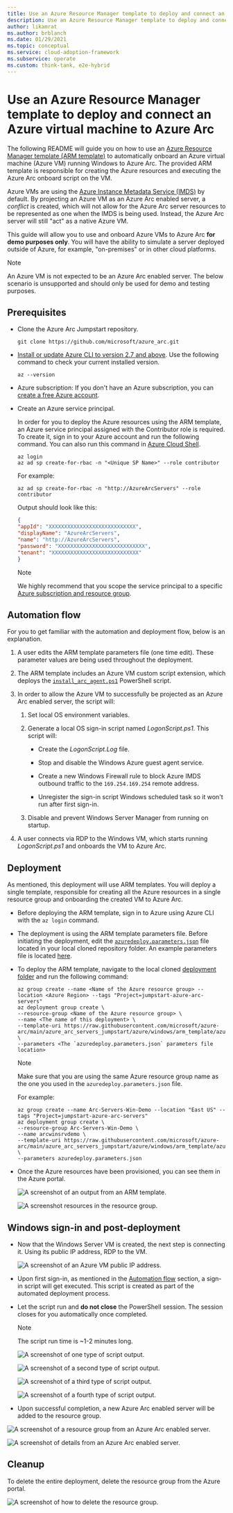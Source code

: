 ```yaml
---
title: Use an Azure Resource Manager template to deploy and connect an Azure virtual machine to Azure Arc
description: Use an Azure Resource Manager template to deploy and connect an Azure virtual machine to Azure Arc.
author: likamrat
ms.author: brblanch
ms.date: 01/29/2021
ms.topic: conceptual
ms.service: cloud-adoption-framework
ms.subservice: operate
ms.custom: think-tank, e2e-hybrid
---
```


# Use an Azure Resource Manager template to deploy and connect an Azure virtual machine to Azure Arc

The following README will guide you on how to use an [Azure Resource Manager template (ARM template)](/azure/azure-resource-manager/templates/overview) to automatically onboard an Azure virtual machine (Azure VM) running Windows to Azure Arc. The provided ARM template is responsible for creating the Azure resources and executing the Azure Arc onboard script on the VM.

Azure VMs are using the [Azure Instance Metadata Service (IMDS)](/azure/virtual-machines/windows/instance-metadata-service) by default. By projecting an Azure VM as an Azure Arc enabled server, a *conflict* is created, which will not allow for the Azure Arc server resources to be represented as one when the IMDS is being used. Instead, the Azure Arc server will still "act" as a native Azure VM.

This guide will allow you to use and onboard Azure VMs to Azure Arc **for demo purposes only**. You will have the ability to simulate a server deployed outside of Azure, for example, "on-premises" or in other cloud platforms.

> [!NOTE]
> An Azure VM is not expected to be an Azure Arc enabled server. The below scenario is unsupported and should only be used for demo and testing purposes.

## Prerequisites

- Clone the Azure Arc Jumpstart repository.

    ```console
    git clone https://github.com/microsoft/azure_arc.git
    ```

- [Install or update Azure CLI to version 2.7 and above](/cli/azure/install-azure-cli). Use the following command to check your current installed version.

  ```console
  az --version
  ```

- Azure subscription: If you don't have an Azure subscription, you can [create a free Azure account](https://azure.microsoft.com/free/).

- Create an Azure service principal.

    In order for you to deploy the Azure resources using the ARM template, an Azure service principal assigned with the Contributor role is required. To create it, sign in to your Azure account and run the following command. You can also run this command in [Azure Cloud Shell](https://shell.azure.com/).

    ```console
    az login
    az ad sp create-for-rbac -n "<Unique SP Name>" --role contributor
    ```

    For example:

    ```console
    az ad sp create-for-rbac -n "http://AzureArcServers" --role contributor
    ```

    Output should look like this:

    ```json
    {
    "appId": "XXXXXXXXXXXXXXXXXXXXXXXXXXXX",
    "displayName": "AzureArcServers",
    "name": "http://AzureArcServers",
    "password": "XXXXXXXXXXXXXXXXXXXXXXXXXXXX",
    "tenant": "XXXXXXXXXXXXXXXXXXXXXXXXXXXX"
    }
    ```

    > [!NOTE]
    > We highly recommend that you scope the service principal to a specific [Azure subscription and resource group](/cli/azure/ad/sp).

## Automation flow

For you to get familiar with the automation and deployment flow, below is an explanation.

1. A user edits the ARM template parameters file (one time edit). These parameter values are being used throughout the deployment.

2. The ARM template includes an Azure VM custom script extension, which deploys the [`install_arc_agent.ps1`](https://github.com/microsoft/azure_arc/blob/main/azure_arc_servers_jumpstart/azure/windows/arm_template/scripts/install_arc_agent.ps1) PowerShell script.

3. In order to allow the Azure VM to successfully be projected as an Azure Arc enabled server, the script will:

    1. Set local OS environment variables.

    2. Generate a local OS sign-in script named *LogonScript.ps1*. This script will:

        - Create the *LogonScript.Log* file.

        - Stop and disable the Windows Azure guest agent service.

        - Create a new Windows Firewall rule to block Azure IMDS outbound traffic to the `169.254.169.254` remote address.

        - Unregister the sign-in script Windows scheduled task so it won't run after first sign-in.

    3. Disable and prevent Windows Server Manager from running on startup.

4. A user connects via RDP to the Windows VM, which starts running *LogonScript.ps1* and onboards the VM to Azure Arc.

## Deployment

As mentioned, this deployment will use ARM templates. You will deploy a single template, responsible for creating all the Azure resources in a single resource group and onboarding the created VM to Azure Arc.

- Before deploying the ARM template, sign in to Azure using Azure CLI with the `az login` command.

- The deployment is using the ARM template parameters file. Before initiating the deployment, edit the [`azuredeploy.parameters.json`](https://github.com/microsoft/azure_arc/blob/main/azure_arc_servers_jumpstart/azure/windows/arm_template/azuredeploy.parameters.json) file located in your local cloned repository folder. An example parameters file is located [here](https://github.com/microsoft/azure_arc/blob/main/azure_arc_servers_jumpstart/azure/windows/arm_template/azuredeploy.parameters.example.json).

- To deploy the ARM template, navigate to the local cloned [deployment folder](https://github.com/microsoft/azure_arc/tree/main/azure_arc_servers_jumpstart/azure/windows/arm_template) and run the following command:

    ```console
    az group create --name <Name of the Azure resource group> --location <Azure Region> --tags "Project=jumpstart-azure-arc-servers"
    az deployment group create \
    --resource-group <Name of the Azure resource group> \
    --name <The name of this deployment> \
    --template-uri https://raw.githubusercontent.com/microsoft/azure-arc/main/azure_arc_servers_jumpstart/azure/windows/arm_template/azuredeploy.json \
    --parameters <The `azuredeploy.parameters.json` parameters file location>
    ```

    > [!NOTE]
    > Make sure that you are using the same Azure resource group name as the one you used in the `azuredeploy.parameters.json` file.

    For example:

    ```console
    az group create --name Arc-Servers-Win-Demo --location "East US" --tags "Project=jumpstart-azure-arc-servers"
    az deployment group create \
    --resource-group Arc-Servers-Win-Demo \
    --name arcwinsrvdemo \
    --template-uri https://raw.githubusercontent.com/microsoft/azure-arc/main/azure_arc_servers_jumpstart/azure/windows/arm_template/azuredeploy.json \
    --parameters azuredeploy.parameters.json
    ```

- Once the Azure resources have been provisioned, you can see them in the Azure portal.

    ![A screenshot of an output from an ARM template.](./img/arm-template-win/template-win-output.png)

    ![A screenshot resources in the resource group.](./img/arm-template-win/template-win-resources.png)

## Windows sign-in and post-deployment

- Now that the Windows Server VM is created, the next step is connecting it. Using its public IP address, RDP to the VM.

    ![A screenshot of an Azure VM public IP address.](./img/arm-template-win/template-win-ip.png)

- Upon first sign-in, as mentioned in the [Automation flow](#automation-flow) section, a sign-in script will get executed. This script is created as part of the automated deployment process.

- Let the script run and **do not close** the PowerShell session. The session closes for you automatically once completed.

    > [!NOTE]
    > The script run time is ~1-2 minutes long.

    ![A screenshot of one type of script output.](./img/arm-template-win/template-win-script-1.png)

    ![A screenshot of a second type of script output.](./img/arm-template-win/template-win-script-2.png)

    ![A screenshot of a third type of script output.](./img/arm-template-win/template-win-script-3.png)

    ![A screenshot of a fourth type of script output.](./img/arm-template-win/template-win-script-4.png)

- Upon successful completion, a new Azure Arc enabled server will be added to the resource group.

![A screenshot of a resource group from an Azure Arc enabled server.](./img/arm-template-win/template-win-resource-gp.png)

![A screenshot of details from an Azure Arc enabled server.](./img/arm-template-win/template-win-server-details.png)

## Cleanup

To delete the entire deployment, delete the resource group from the Azure portal.

![A screenshot of how to delete the resource group.](./img/arm-template-win/template-win-delete.png)
